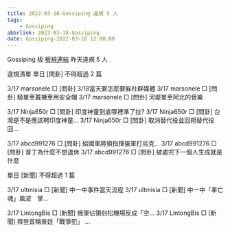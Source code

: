 ```yaml
---
title: 2022-03-18-Gossiping 違規 5 人
tags:
    - Gossiping
abbrlink: 2022-03-18-Gossiping
date: Gossiping-2022-03-18 12:00:00
---
```

Gossiping 板 [板規連結](https://www.ptt.cc/bbs/Gossiping/M.1637425085.A.07D.html)
昨天違規 5 人
<!-- more -->

違規清單
單日 [問卦] 不得超過 2 篇

3/17 marsonele □ [問卦] 3/18當天要怎麼要躲社群媒體
3/17 marsonele □ [問卦] 騎單車戴機車用安全帽
3/17 marsonele □ [問卦] 河堤單車阿北的音樂

3/17 Ninja650r □ [問卦] 印度神童到底哪裡準了拉?
3/17 Ninja650r □ [問卦] 台灣是不是應該聘印度神童…
3/17 Ninja650r □ [問卦] 取消替代役並回朔替代役回…

3/17 abcd991276 □ [問卦] 給國軍將領指揮俄軍打烏克…
3/17 abcd991276 □ [問卦] 普丁為什麼不想退休
3/17 abcd991276 □ [問卦] 破處完下一個人生成就是什麼

單日 [新聞] 不得超過 1 篇

3/17 ultmisia □ [新聞] 中一中事件當天流程
3/17 ultmisia □ [新聞] 中一中「牽亡魂」風波　掌…

3/17 LintongBis □ [新聞] 俄軍佔領刻松機場反成「空…
3/17 LintongBis □ [新聞] 拜登首稱普廷「戰爭犯」 …